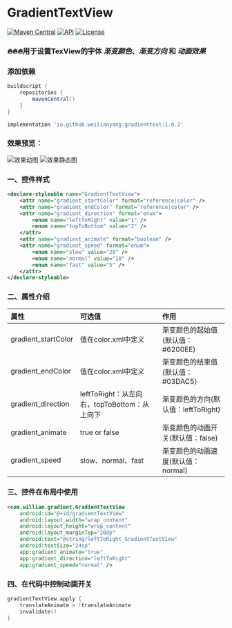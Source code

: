 # GradientTextView


[![Maven Central](https://maven-badges.herokuapp.com/maven-central/io.github.weilianyang/gradienttext/badge.svg)](https://maven-badges.herokuapp.com/maven-central/io.github.weilianyang/gradienttext) [![API](https://img.shields.io/badge/API-21%2B-orange.svg?style=flat)](https://android-arsenal.com/api?level=21) [![License](https://img.shields.io/badge/License%20-Apache%202-337ab7.svg)](https://github.com/WeiLianYang/GradientTextView/blob/master/LICENSE)


### 🔥🔥🔥用于设置TexView的字体 *渐变颜色*、*渐变方向* 和 *动画效果*

### 添加依赖

```groovy
buildscript {
    repositories {
        mavenCentral()
    }
}

implementation 'io.github.weilianyang:gradienttext:1.0.2'
```

### 效果预览：

![效果动图](https://img-blog.csdnimg.cn/20200711210227216.gif) ![效果静态图](https://img-blog.csdnimg.cn/20200711210218233.png)

### 一、控件样式

```xml
<declare-styleable name="GradientTextView">
    <attr name="gradient_startColor" format="reference|color" />
    <attr name="gradient_endColor" format="reference|color" />
    <attr name="gradient_direction" format="enum">
        <enum name="leftToRight" value="1" />
        <enum name="topToBottom" value="2" />
    </attr>
    <attr name="gradient_animate" format="boolean" />
    <attr name="gradient_speed" format="enum">
        <enum name="slow" value="20" />
        <enum name="normal" value="10" />
        <enum name="fast" value="5" />
    </attr>
</declare-styleable>
```

### 二、属性介绍

| 属性                 | 可选值                                    | 作用                            |
|:--------------------|:-----------------------------------------|:-------------------------------|
| gradient_startColor | 值在color.xml中定义                        | 渐变颜色的起始值(默认值：#6200EE)   |
| gradient_endColor   | 值在color.xml中定义                        | 渐变颜色的结束值(默认值：#03DAC5)   |
| gradient_direction  | leftToRight：从左向右，topToBottom：从上向下 | 渐变颜色的方向(默认值：leftToRight) |
| gradient_animate    | true or false                            | 渐变颜色的动画开关(默认值：false)   |
| gradient_speed      | slow、normal、fast                       | 渐变颜色的动画速度(默认值：normal)   |

### 三、控件在布局中使用

```xml
<com.william.gradient.GradientTextView
    android:id="@+id/gradientTextView"
    android:layout_width="wrap_content"
    android:layout_height="wrap_content"
    android:layout_marginTop="20dp"
    android:text="@string/leftToRight_GradientTextView"
    android:textSize="24sp"
    app:gradient_animate="true"
    app:gradient_direction="leftToRight"
    app:gradient_speed="normal" />
```

### 四、在代码中控制动画开关

```kotlin
gradientTextView.apply {
    translateAnimate = !translateAnimate
    invalidate()
}
```

